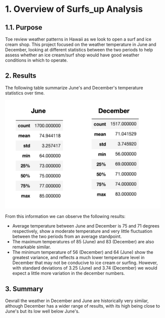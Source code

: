 # 1. Overview of Surfs_up Analysis

## 1.1. Purpose
Toe review weather patterns in Hawaii as we look to open a surf and ice cream shop. This project focused on the weather temperature in June and December, looking at different statistics between the two periods to help assess whether an ice cream/surf shop would have good weather conditions in which to operate.

## 2. Results
The following table summarize June's and December's temperature statistics over time.
<p align="center">
  <img  src="Jun_Dec.png">
</p>
From this information we can observe the following results:

* Average temperature between June and December is 75 and 71 degrees respectively, show a moderate temperature and very little fluctuation between the two periods from an average standpoint.
* The maximum temperatures of 85 (June) and 83 (December) are also remarkable similar.
* The minimum temperature of 56 (December) and 64 (June) show the greatest variance, and reflects a much lower temperature level in December that may not be conducive to ice cream or surfing. However, with standard deviations of 3.25 (June) and 3.74 (December) we would expect a little more variation in the december numbers.

## 3. Summary
Oevrall the weather in December and June are historically very similar, although December has a wider range of results, with its high being close to June's but its low well below June's.
